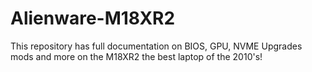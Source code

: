 # Alienware-M18XR2
This repository has full documentation on BIOS, GPU, NVME Upgrades mods and more on the M18XR2 the best laptop of the 2010's!
